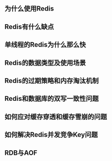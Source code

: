 ## 为什么使用Redis

## Redis有什么缺点

## 单线程的Redis为什么那么快

## Redis的数据类型及使用场景

## Redis的过期策略和内存淘汰机制

## Redis和数据库的双写一致性问题

## 如何应对缓存穿透和缓存雪崩的问题

## 如何解决Redis并发竞争Key问题

## RDB与AOF
